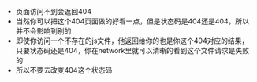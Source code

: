 * 页面访问不到会返回404
* 当然你可以把这个404页面做的好看一点，但是状态码是404还是404，所以并不会影响到别的
* 即使你访问一个不存在的js文件，他返回给你的也是你这个404对应的结果，只要状态码还是404，你在network里就可以清晰的看到这个文件请求是失败的
* 所以不要去改变404这个状态码